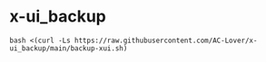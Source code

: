 # x-ui_backup



```
bash <(curl -Ls https://raw.githubusercontent.com/AC-Lover/x-ui_backup/main/backup-xui.sh)
``` 
